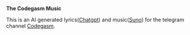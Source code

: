 **The Codegasm Music**

This is an AI generated lyrics(<u>[Chatgpt](https://chatgpt.com/)</u>) and music([Suno](https://suno.com)) for the telegram channel [Codegasm](https://t.me/code_gasm).



